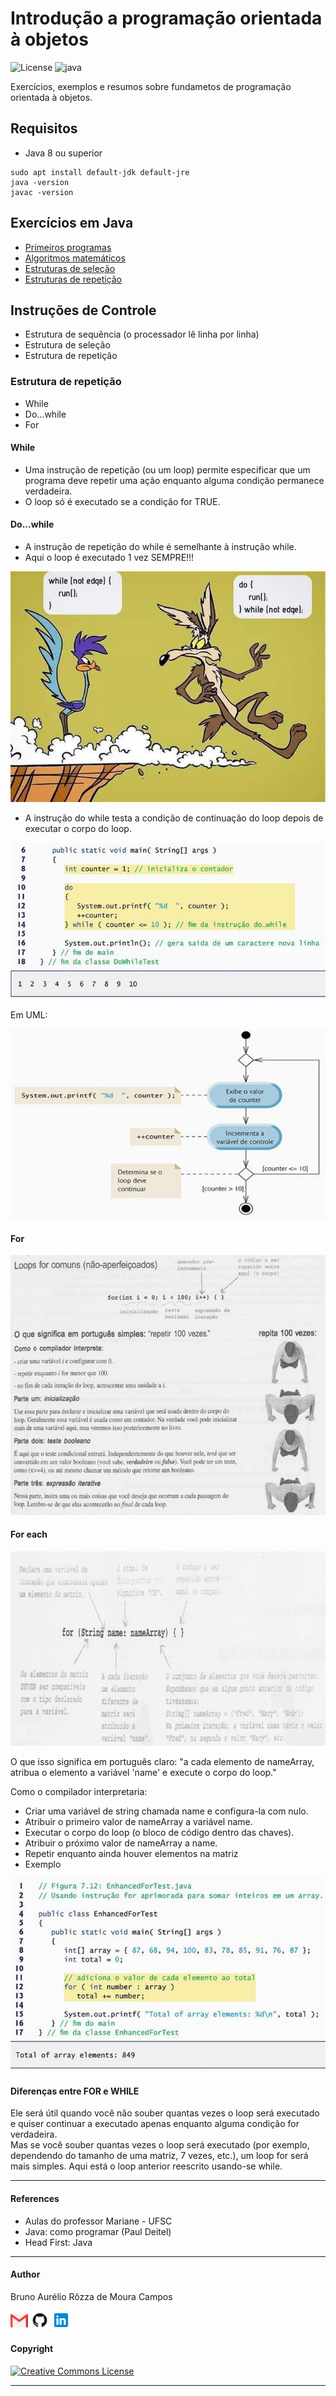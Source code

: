 # Introdução a programação orientada à objetos
![License](https://img.shields.io/badge/Code%20License-MIT-blue.svg)
![java](https://img.shields.io/badge/UFSC-Introdu%C3%A7%C3%A3o%20a%20programa%C3%A7%C3%A3o%20orientada%20%C3%A0%20objetos-red.svg)

Exercícios, exemplos e resumos sobre fundametos de programação orientada à objetos.

## Requisitos
- Java 8 ou superior
```shell script
sudo apt install default-jdk default-jre
java -version
javac -version
```
## Exercícios em Java
- [Primeiros programas](primeiros-programas)
- [Algoritmos matemáticos](algoritmos-matematicos)
- [Estruturas de seleção](estruturas-de-selecao)
- [Estruturas de repetição](estruturas-de-repeticao)


## Instruções de Controle
- Estrutura de sequência (o processador lê linha por linha)
- Estrutura de seleção
- Estrutura de repetição

### Estrutura de repetição
- While 
- Do...while 
- For 

#### While 
- Uma instrução de repetição (ou um loop) permite especificar que um programa deve repetir uma ação enquanto alguma condição permanece verdadeira.  
- O loop só é executado se a condição for TRUE. 


#### Do...while 
- A instrução de repetição do while é semelhante à instrução while. 
- Aqui o loop é executado 1 vez SEMPRE!!! 

<img src="img/do-while.jpg" />


- A instrução do while testa a condição de continuação do loop depois de executar o corpo do loop. 

<img src="img/do-while.png" />


Em UML:

<img src="img/do-whole-uml.png" />

#### For

<img src="img/for.png" />

#### For each

<img src="img/for-ap.png" />

O que isso significa em português claro: "a cada elemento de nameArray, atribua o elemento a variável 'name' e execute o corpo do loop." 

Como o compilador interpretaria: 
- Criar uma variável de string chamada name e configura-la com nulo. 
- Atribuir o primeiro valor de nameArray a variável name. 
- Executar o corpo do loop (o bloco de código dentro das chaves). 
- Atribuir o próximo valor de nameArray a name. 
- Repetir enquanto ainda houver elementos na matriz
- Exemplo

<img src="img/ex-foreach.png" />


#### Diferenças entre FOR e WHILE
Ele será útil quando você não souber quantas vezes o loop será executado e quiser continuar a executado apenas enquanto alguma condição for verdadeira. <br/>
Mas se você souber quantas vezes o loop será executado (por exemplo, dependendo do tamanho de uma matriz, 7 vezes, etc.), um loop for será mais simples. Aqui está o loop anterior reescrito usando-se while. 

---

#### References 
- Aulas do professor Mariane - UFSC
- Java: como programar (Paul Deitel)
- Head First: Java

---

#### Author
Bruno Aurélio Rôzza de Moura Campos

<a href="mailto:brunocampos01@gmail.com" target="_blank"><img class="" src="https://github.com/brunocampos01/devops/blob/master/images/gmail.png" width="28"></a>
<a href="https://github.com/brunocampos01" target="_blank"><img class="ai-subscribed-social-icon" src="https://github.com/brunocampos01/devops/blob/master/images/github.png" width="30"></a>
<a href="https://www.linkedin.com/in/brunocampos01/" target="_blank"><img class="ai-subscribed-social-icon" src="https://github.com/brunocampos01/devops/blob/master/images/linkedin.png" width="30"></a>

#### Copyright
<a rel="license" href="http://creativecommons.org/licenses/by-sa/4.0/"><img alt="Creative Commons License" style="border-width:0" src="https://i.creativecommons.org/l/by-sa/4.0/88x31.png" /></a><br/>

---